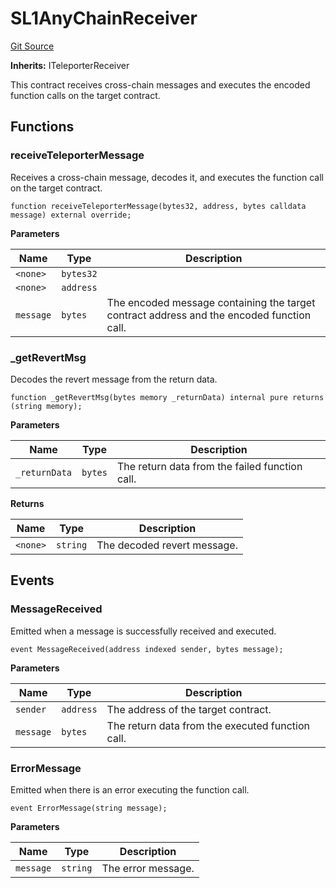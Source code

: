 # SL1AnyChainReceiver
[Git Source](https://github.com-smastropiero/SherryLabs/sherry-contracts/blob/ac3659d9daf69f5807477dfb4ad35c396dc00c1f/contracts/ICP/SL1AnyChainReceiver.sol)

**Inherits:**
ITeleporterReceiver

This contract receives cross-chain messages and executes the encoded function calls on the target contract.


## Functions
### receiveTeleporterMessage

Receives a cross-chain message, decodes it, and executes the function call on the target contract.


```solidity
function receiveTeleporterMessage(bytes32, address, bytes calldata message) external override;
```
**Parameters**

|Name|Type|Description|
|----|----|-----------|
|`<none>`|`bytes32`||
|`<none>`|`address`||
|`message`|`bytes`|The encoded message containing the target contract address and the encoded function call.|


### _getRevertMsg

Decodes the revert message from the return data.


```solidity
function _getRevertMsg(bytes memory _returnData) internal pure returns (string memory);
```
**Parameters**

|Name|Type|Description|
|----|----|-----------|
|`_returnData`|`bytes`|The return data from the failed function call.|

**Returns**

|Name|Type|Description|
|----|----|-----------|
|`<none>`|`string`|The decoded revert message.|


## Events
### MessageReceived
Emitted when a message is successfully received and executed.


```solidity
event MessageReceived(address indexed sender, bytes message);
```

**Parameters**

|Name|Type|Description|
|----|----|-----------|
|`sender`|`address`|The address of the target contract.|
|`message`|`bytes`|The return data from the executed function call.|

### ErrorMessage
Emitted when there is an error executing the function call.


```solidity
event ErrorMessage(string message);
```

**Parameters**

|Name|Type|Description|
|----|----|-----------|
|`message`|`string`|The error message.|

